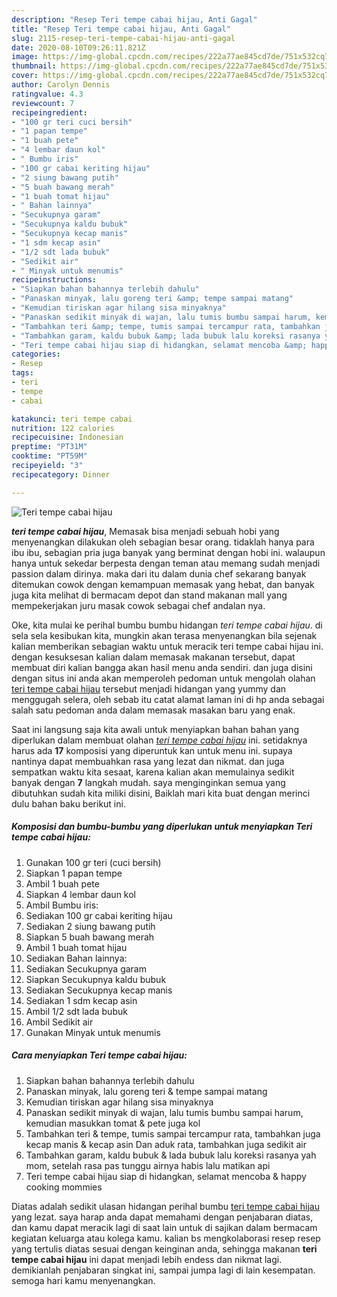 ```yaml
---
description: "Resep Teri tempe cabai hijau, Anti Gagal"
title: "Resep Teri tempe cabai hijau, Anti Gagal"
slug: 2115-resep-teri-tempe-cabai-hijau-anti-gagal
date: 2020-08-10T09:26:11.821Z
image: https://img-global.cpcdn.com/recipes/222a77ae845cd7de/751x532cq70/teri-tempe-cabai-hijau-foto-resep-utama.jpg
thumbnail: https://img-global.cpcdn.com/recipes/222a77ae845cd7de/751x532cq70/teri-tempe-cabai-hijau-foto-resep-utama.jpg
cover: https://img-global.cpcdn.com/recipes/222a77ae845cd7de/751x532cq70/teri-tempe-cabai-hijau-foto-resep-utama.jpg
author: Carolyn Dennis
ratingvalue: 4.3
reviewcount: 7
recipeingredient:
- "100 gr teri cuci bersih"
- "1 papan tempe"
- "1 buah pete"
- "4 lembar daun kol"
- " Bumbu iris"
- "100 gr cabai keriting hijau"
- "2 siung bawang putih"
- "5 buah bawang merah"
- "1 buah tomat hijau"
- " Bahan lainnya"
- "Secukupnya garam"
- "Secukupnya kaldu bubuk"
- "Secukupnya kecap manis"
- "1 sdm kecap asin"
- "1/2 sdt lada bubuk"
- "Sedikit air"
- " Minyak untuk menumis"
recipeinstructions:
- "Siapkan bahan bahannya terlebih dahulu"
- "Panaskan minyak, lalu goreng teri &amp; tempe sampai matang"
- "Kemudian tiriskan agar hilang sisa minyaknya"
- "Panaskan sedikit minyak di wajan, lalu tumis bumbu sampai harum, kemudian masukkan tomat &amp; pete juga kol"
- "Tambahkan teri &amp; tempe, tumis sampai tercampur rata, tambahkan juga kecap manis &amp; kecap asin Dan aduk rata, tambahkan juga sedikit air"
- "Tambahkan garam, kaldu bubuk &amp; lada bubuk lalu koreksi rasanya yah mom, setelah rasa pas tunggu airnya habis lalu matikan api"
- "Teri tempe cabai hijau siap di hidangkan, selamat mencoba &amp; happy cooking mommies"
categories:
- Resep
tags:
- teri
- tempe
- cabai

katakunci: teri tempe cabai 
nutrition: 122 calories
recipecuisine: Indonesian
preptime: "PT31M"
cooktime: "PT59M"
recipeyield: "3"
recipecategory: Dinner

---
```



![Teri tempe cabai hijau](https://img-global.cpcdn.com/recipes/222a77ae845cd7de/751x532cq70/teri-tempe-cabai-hijau-foto-resep-utama.jpg)

<b><i>teri tempe cabai hijau</i></b>, Memasak bisa menjadi sebuah hobi yang menyenangkan dilakukan oleh sebagian besar orang. tidaklah hanya para ibu ibu, sebagian pria juga banyak yang berminat dengan hobi ini. walaupun hanya untuk sekedar berpesta dengan teman atau memang sudah menjadi passion dalam dirinya. maka dari itu dalam dunia chef sekarang banyak ditemukan cowok dengan kemampuan memasak yang hebat, dan banyak juga kita melihat di bermacam depot dan stand makanan mall yang mempekerjakan juru masak cowok sebagai chef andalan nya.



Oke, kita mulai ke perihal bumbu bumbu hidangan <i>teri tempe cabai hijau</i>. di sela sela kesibukan kita, mungkin akan terasa menyenangkan bila sejenak kalian memberikan sebagian waktu untuk meracik teri tempe cabai hijau ini. dengan kesuksesan kalian dalam memasak makanan tersebut, dapat membuat diri kalian bangga akan hasil menu anda sendiri. dan juga disini dengan situs ini anda akan memperoleh pedoman untuk mengolah olahan <u>teri tempe cabai hijau</u> tersebut menjadi hidangan yang yummy dan menggugah selera, oleh sebab itu catat alamat laman ini di hp anda sebagai salah satu pedoman anda dalam memasak masakan baru yang enak.


Saat ini langsung saja kita awali untuk menyiapkan bahan bahan yang diperlukan dalam membuat olahan <u><i>teri tempe cabai hijau</i></u> ini. setidaknya harus ada <b>17</b> komposisi yang diperuntuk kan untuk menu ini. supaya nantinya dapat membuahkan rasa yang lezat dan nikmat. dan juga sempatkan waktu kita sesaat, karena kalian akan memulainya sedikit banyak dengan <b>7</b> langkah mudah. saya menginginkan semua yang dibutuhkan sudah kita miliki disini, Baiklah mari kita buat dengan merinci dulu bahan baku berikut ini.

<!--inarticleads1-->

##### Komposisi dan bumbu-bumbu yang diperlukan untuk menyiapkan Teri tempe cabai hijau:

1. Gunakan 100 gr teri (cuci bersih)
1. Siapkan 1 papan tempe
1. Ambil 1 buah pete
1. Siapkan 4 lembar daun kol
1. Ambil  Bumbu iris:
1. Sediakan 100 gr cabai keriting hijau
1. Sediakan 2 siung bawang putih
1. Siapkan 5 buah bawang merah
1. Ambil 1 buah tomat hijau
1. Sediakan  Bahan lainnya:
1. Sediakan Secukupnya garam
1. Siapkan Secukupnya kaldu bubuk
1. Sediakan Secukupnya kecap manis
1. Sediakan 1 sdm kecap asin
1. Ambil 1/2 sdt lada bubuk
1. Ambil Sedikit air
1. Gunakan  Minyak untuk menumis




<!--inarticleads2-->

##### Cara menyiapkan Teri tempe cabai hijau:

1. Siapkan bahan bahannya terlebih dahulu
1. Panaskan minyak, lalu goreng teri &amp; tempe sampai matang
1. Kemudian tiriskan agar hilang sisa minyaknya
1. Panaskan sedikit minyak di wajan, lalu tumis bumbu sampai harum, kemudian masukkan tomat &amp; pete juga kol
1. Tambahkan teri &amp; tempe, tumis sampai tercampur rata, tambahkan juga kecap manis &amp; kecap asin Dan aduk rata, tambahkan juga sedikit air
1. Tambahkan garam, kaldu bubuk &amp; lada bubuk lalu koreksi rasanya yah mom, setelah rasa pas tunggu airnya habis lalu matikan api
1. Teri tempe cabai hijau siap di hidangkan, selamat mencoba &amp; happy cooking mommies




Diatas adalah sedikit ulasan hidangan perihal bumbu <u>teri tempe cabai hijau</u> yang lezat. saya harap anda dapat memahami dengan penjabaran diatas, dan kamu dapat meracik lagi di saat lain untuk di sajikan dalam bermacam kegiatan keluarga atau kolega kamu. kalian bs mengkolaborasi resep resep yang tertulis diatas sesuai dengan keinginan anda, sehingga makanan <b>teri tempe cabai hijau</b> ini dapat menjadi lebih endess dan nikmat lagi. demikianlah penjabaran singkat ini, sampai jumpa lagi di lain kesempatan. semoga hari kamu menyenangkan.
